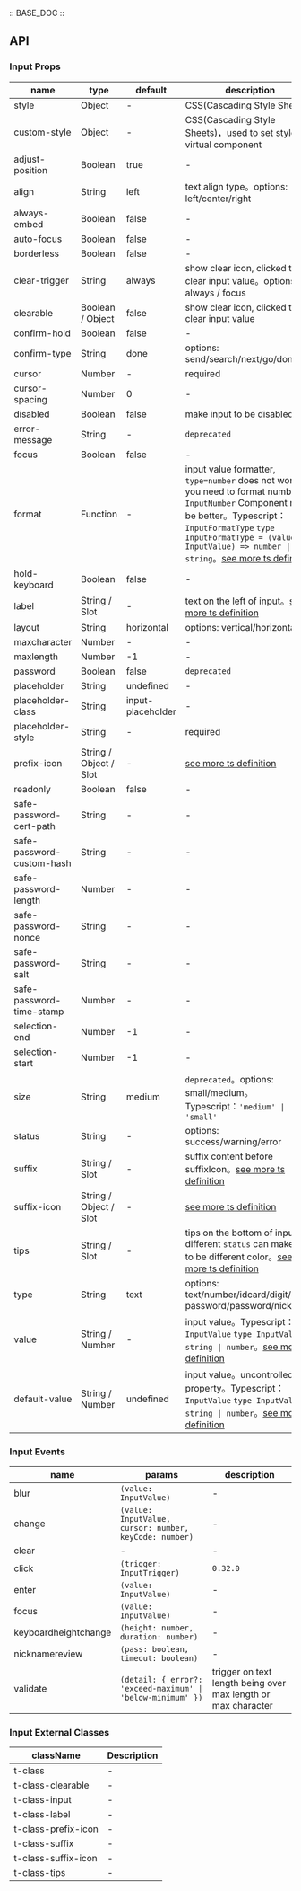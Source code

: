 :: BASE_DOC ::

## API

### Input Props

name | type | default | description | required
-- | -- | -- | -- | --
style | Object | - | CSS(Cascading Style Sheets) | N
custom-style | Object | - | CSS(Cascading Style Sheets)，used to set style on virtual component | N
adjust-position | Boolean | true | \- | N
align | String | left | text align type。options: left/center/right | N
always-embed | Boolean | false | \- | N
auto-focus | Boolean | false | \- | N
borderless | Boolean | false | \- | N
clear-trigger | String | always | show clear icon, clicked to clear input value。options: always / focus | N
clearable | Boolean / Object | false | show clear icon, clicked to clear input value | N
confirm-hold | Boolean | false | \- | N
confirm-type | String | done | options: send/search/next/go/done | N
cursor | Number | - | required | Y
cursor-spacing | Number | 0 | \- | N
disabled | Boolean | false | make input to be disabled | N
error-message | String | - | `deprecated` | N
focus | Boolean | false | \- | N
format | Function | - | input value formatter, `type=number` does not work. if you need to format number, `InputNumber` Component might be better。Typescript：`InputFormatType` `type InputFormatType = (value: InputValue) => number \| string`。[see more ts definition](https://github.com/Tencent/tdesign-miniprogram/tree/develop/src/input/type.ts) | N
hold-keyboard | Boolean | false | \- | N
label | String / Slot | - | text on the left of input。[see more ts definition](https://github.com/Tencent/tdesign-miniprogram/blob/develop/src/common/common.ts) | N
layout | String | horizontal | options: vertical/horizontal | N
maxcharacter | Number | - | \- | N
maxlength | Number | -1 | \- | N
password | Boolean | false | `deprecated` | N
placeholder | String | undefined | \- | N
placeholder-class | String | input-placeholder | \- | N
placeholder-style | String | - | required | Y
prefix-icon | String / Object / Slot | - | [see more ts definition](https://github.com/Tencent/tdesign-miniprogram/blob/develop/src/common/common.ts) | N
readonly | Boolean | false | \- | N
safe-password-cert-path | String | - | \- | N
safe-password-custom-hash | String | - | \- | N
safe-password-length | Number | - | \- | N
safe-password-nonce | String | - | \- | N
safe-password-salt | String | - | \- | N
safe-password-time-stamp | Number | - | \- | N
selection-end | Number | -1 | \- | N
selection-start | Number | -1 | \- | N
size | String | medium | `deprecated`。options: small/medium。Typescript：`'medium' \| 'small'` | N
status | String | - | options: success/warning/error | N
suffix | String / Slot | - | suffix content before suffixIcon。[see more ts definition](https://github.com/Tencent/tdesign-miniprogram/blob/develop/src/common/common.ts) | N
suffix-icon | String / Object / Slot | - | [see more ts definition](https://github.com/Tencent/tdesign-miniprogram/blob/develop/src/common/common.ts) | N
tips | String / Slot | - | tips on the bottom of input, different `status` can make tips to be different color。[see more ts definition](https://github.com/Tencent/tdesign-miniprogram/blob/develop/src/common/common.ts) | N
type | String | text | options: text/number/idcard/digit/safe-password/password/nickname | N
value | String / Number | - | input value。Typescript：`InputValue` `type InputValue = string \| number`。[see more ts definition](https://github.com/Tencent/tdesign-miniprogram/tree/develop/src/input/type.ts) | N
default-value | String / Number | undefined | input value。uncontrolled property。Typescript：`InputValue` `type InputValue = string \| number`。[see more ts definition](https://github.com/Tencent/tdesign-miniprogram/tree/develop/src/input/type.ts) | N

### Input Events

name | params | description
-- | -- | --
blur | `(value: InputValue)` | \-
change | `(value: InputValue, cursor: number, keyCode: number)` | \-
clear | \- | \-
click | `(trigger: InputTrigger)` | `0.32.0`
enter | `(value: InputValue)` | \-
focus | `(value: InputValue)` | \-
keyboardheightchange | `(height: number, duration: number)` | \-
nicknamereview | `(pass: boolean, timeout: boolean)` | \-
validate | `(detail: { error?: 'exceed-maximum' \| 'below-minimum' })` | trigger on text length being over max length or max character
### Input External Classes

className | Description
-- | --
t-class | \-
t-class-clearable | \-
t-class-input | \-
t-class-label | \-
t-class-prefix-icon | \-
t-class-suffix | \-
t-class-suffix-icon | \-
t-class-tips | \-
